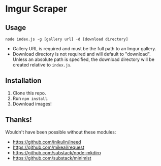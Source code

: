 # Imgur Scraper

## Usage
`node index.js -g [gallery url] -d [download directory]`

* Gallery URL is required and must be the full path to an Imgur gallery.
* Download directory is not required and will default to "download". Unless an absolute path is specified, the download directory will be created relative to `index.js`.

## Installation
1. Clone this repo.
2. Run `npm install`.
3. Download images!

## Thanks!
Wouldn't have been possible without these modules:

* https://github.com/inikulin/ineed
* https://github.com/mikeal/request
* https://github.com/substack/node-mkdirp
* https://github.com/substack/minimist
